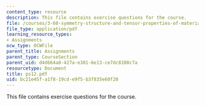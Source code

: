 ```yaml
---
content_type: resource
description: This file contains exercise questions for the course.
file: /courses/3-60-symmetry-structure-and-tensor-properties-of-materials-fall-2005/bc21e45fa1f819cde9f5b3f835e60f20_ps12.pdf
file_type: application/pdf
learning_resource_types:
- Assignments
ocw_type: OCWFile
parent_title: Assignments
parent_type: CourseSection
parent_uid: d4d664a8-427a-e381-6e13-ce7dc8100c7a
resourcetype: Document
title: ps12.pdf
uid: bc21e45f-a1f8-19cd-e9f5-b3f835e60f20
---
```

This file contains exercise questions for the course.

